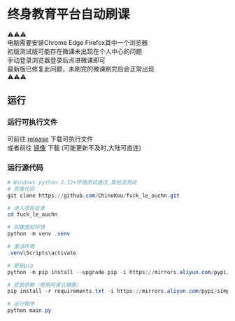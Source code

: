 # 终身教育平台自动刷课

⚠️⚠️⚠️  
电脑需要安装Chrome Edge Firefox其中一个浏览器  
初版测试版可能存在微课未出现在个人中心的问题  
手动登录浏览器登录后点进微课即可  
最新版已修复此问题，未刷完的微课刷完后会正常出现  
⚠️⚠️⚠️

## 运行
### 运行可执行文件

可前往 [release](https://github.com/ChinoKou/fuck_le_ouchn/releases/latest) 下载可执行文件  
或者前往 [镜像](https://chinokou.cn/download/ouchn.exe) 下载 (可能更新不及时,大陆可直连)  

### 运行源代码
```powershell
# Windows python 3.12+环境测试通过,其他没测试
# 克隆代码
git clone https://github.com/ChinoKou/fuck_le_ouchn.git

# 进入项目目录
cd fuck_le_ouchn

# 创建虚拟环境
python -m venv .venv

# 激活环境
.venv\Scripts\activate

# 更新pip
python -m pip install --upgrade pip -i https://mirrors.aliyun.com/pypi/simple

# 安装依赖（使用阿里云镜像）
pip install -r requirements.txt -i https://mirrors.aliyun.com/pypi/simple

# 运行程序
python main.py
```